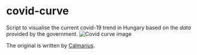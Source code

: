 # covid-curve
Script to visualise the current covid-19 trend in Hungary based on the *data* provided by the government.
![Covid curve image](https://i.imgur.com/ctiO6kU.png)

The original is written by [Calmarius](https://github.com/Calmarius).
